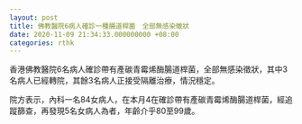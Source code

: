 ```yaml
---
layout: post
title: 佛教醫院6病人確診一種腸道桿菌　全部無感染徵狀
date: 2020-11-09 21:34:33.000000000 +08:00
categories: rthk
---
```


香港佛教醫院6名病人確診帶有產碳青霉烯酶腸道桿菌，全部無感染徵狀，其中3名病人已經轉院，其餘3名病人正接受隔離治療，情況穩定。

院方表示，內科一名84女病人，在本月4在確診帶有產碳青霉烯酶腸道桿菌，經追蹤篩查，再發現5名女病人為者，年齡介乎80至99歲。
